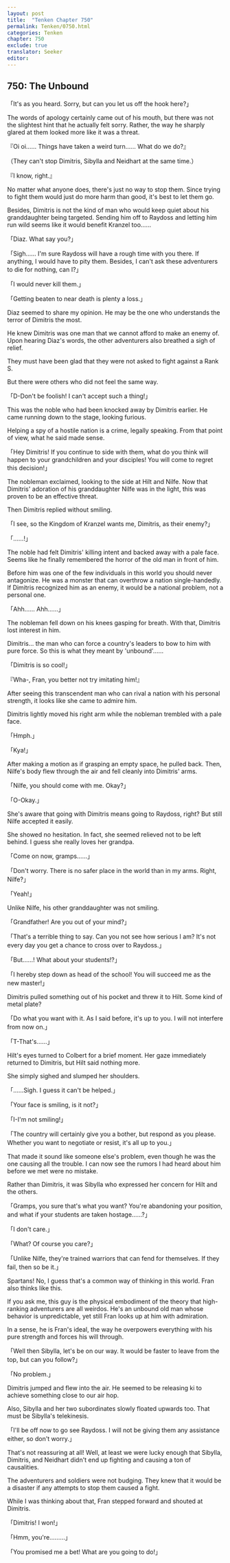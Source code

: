```yaml
---
layout: post
title:  "Tenken Chapter 750"
permalink: Tenken/0750.html
categories: Tenken
chapter: 750
exclude: true
translator: Seeker
editor: 
---
```

<h2 id="ch750">750: The Unbound</h2>

<p>「It's as you heard. Sorry, but can you let us off the hook here?」</p>

<p>The words of apology certainly came out of his mouth, but there was not the slightest hint that he actually felt sorry. Rather, the way he sharply glared at them looked more like it was a threat.</p>

<p>『Oi oi…… Things have taken a weird turn…… What do we do?』</p>
<p>（They can't stop Dimitris, Sibylla and Neidhart at the same time.）</p>
<p>『I know, right.』</p>

<p>No matter what anyone does, there's just no way to stop them. Since trying to fight them would just do more harm than good, it's best to let them go.</p>

<p>Besides, Dimitris is not the kind of man who would keep quiet about his granddaughter being targeted. Sending him off to Raydoss and letting him run wild seems like it would benefit Kranzel too……</p>

<p>「Diaz. What say you?」</p>
<p>「Sigh…… I'm sure Raydoss will have a rough time with you there. If anything, I would have to pity them. Besides, I can't ask these adventurers to die for nothing, can I?」</p>
<p>「I would never kill them.」</p>
<p>「Getting beaten to near death is plenty a loss.」</p>

<p>Diaz seemed to share my opinion. He may be the one who understands the terror of Dimitris the most.</p>

<p>He knew Dimitris was one man that we cannot afford to make an enemy of. Upon hearing Diaz's words, the other adventurers also breathed a sigh of relief.</p>

<p>They must have been glad that they were not asked to fight against a Rank S.</p>

<p>But there were others who did not feel the same way.</p>

<p>「D-Don't be foolish! I can't accept such a thing!」</p>

<p>This was the noble who had been knocked away by Dimitris earlier. He came running down to the stage, looking furious.</p>

<p>Helping a spy of a hostile nation is a crime, legally speaking. From that point of view, what he said made sense.</p>

<p>「Hey Dimitris! If you continue to side with them, what do you think will happen to your grandchildren and your disciples! You will come to regret this decision!」</p>

<p>The nobleman exclaimed, looking to the side at Hilt and Nilfe. Now that Dimitris' adoration of his granddaughter Nilfe was in the light, this was proven to be an effective threat.</p>

<p>Then Dimitris replied without smiling.</p>

<p>「I see, so the Kingdom of Kranzel wants me, Dimitris, as their enemy?」</p>
<p>「……!」</p>

<p>The noble had felt Dimitris' killing intent and backed away with a pale face. Seems like he finally remembered the horror of the old man in front of him.</p>

<p>Before him was one of the few individuals in this world you should never antagonize. He was a monster that can overthrow a nation single-handedly. If Dimitris recognized him as an enemy, it would be a national problem, not a personal one.</p>

<p>「Ahh…… Ahh……」</p>

<p>The nobleman fell down on his knees gasping for breath. With that, Dimitris lost interest in him.</p>

<p>Dimitris... the man who can force a country's leaders to bow to him with pure force. So this is what they meant by 'unbound'……</p>

<p>「Dimitris is so cool!」</p>
<p>『Wha-, Fran, you better not try imitating him!』</p>

<p>After seeing this transcendent man who can rival a nation with his personal strength, it looks like she came to admire him.</p>

<p>Dimitris lightly moved his right arm while the nobleman trembled with a pale face.</p>

<p>「Hmph.」</p>
<p>「Kya!」</p>

<p>After making a motion as if grasping an empty space, he pulled back. Then, Nilfe's body flew through the air and fell cleanly into Dimitris' arms.</p>

<p>「Nilfe, you should come with me. Okay?」</p>
<p>「O-Okay.」</p>

<p>She's aware that going with Dimitris means going to Raydoss, right? But still Nilfe accepted it easily.</p>

<p>She showed no hesitation. In fact, she seemed relieved not to be left behind. I guess she really loves her grandpa.</p>

<p>「Come on now, gramps……」</p>
<p>「Don't worry. There is no safer place in the world than in my arms. Right, Nilfe?」</p>
<p>「Yeah!」</p>

<p>Unlike Nilfe, his other granddaughter was not smiling.</p>

<p>「Grandfather! Are you out of your mind?」</p>
<p>「That's a terrible thing to say. Can you not see how serious I am? It's not every day you get a chance to cross over to Raydoss.」</p>
<p>「But……! What about your students!?」</p>
<p>「I hereby step down as head of the school! You will succeed me as the new master!」</p>

<p>Dimitris pulled something out of his pocket and threw it to Hilt. Some kind of metal plate?</p>

<p>「Do what you want with it. As I said before, it's up to you. I will not interfere from now on.」</p>
<p>「T-That's……」</p>

<p>Hilt's eyes turned to Colbert for a brief moment. Her gaze immediately returned to Dimitris, but Hilt said nothing more.</p>

<p>She simply sighed and slumped her shoulders.</p>

<p>「……Sigh. I guess it can't be helped.」</p>
<p>「Your face is smiling, is it not?」</p>
<p>「I-I'm not smiling!」</p>
<p>「The country will certainly give you a bother, but respond as you please. Whether you want to negotiate or resist, it's all up to you.」</p>

<p>That made it sound like someone else's problem, even though he was the one causing all the trouble. I can now see the rumors I had heard about him before we met were no mistake.</p>

<p>Rather than Dimitris, it was Sibylla who expressed her concern for Hilt and the others.</p>

<p>「Gramps, you sure that's what you want? You're abandoning your position, and what if your students are taken hostage……?」</p>
<p>「I don't care.」</p>
<p>「What? Of course you care?」</p>
<p>「Unlike Nilfe, they're trained warriors that can fend for themselves. If they fail, then so be it.」</p>

<p>Spartans! No, I guess that's a common way of thinking in this world. Fran also thinks like this.</p>

<p>If you ask me, this guy is the physical embodiment of the theory that high-ranking adventurers are all weirdos. He's an unbound old man whose behavior is unpredictable, yet still Fran looks up at him with admiration.</p>

<p>In a sense, he is Fran's ideal, the way he overpowers everything with his pure strength and forces his will through.</p>

<p>「Well then Sibylla, let's be on our way. It would be faster to leave from the top, but can you follow?」</p>
<p>「No problem.」</p>

<p>Dimitris jumped and flew into the air. He seemed to be releasing ki to achieve something close to our air hop.</p>

<p>Also, Sibylla and her two subordinates slowly floated upwards too. That must be Sibylla's telekinesis.</p>

<p>「I'll be off now to go see Raydoss. I will not be giving them any assistance either, so don't worry.」</p>

<p>That's not reassuring at all! Well, at least we were lucky enough that Sibylla, Dimitris, and Neidhart didn't end up fighting and causing a ton of causalities.</p>

<p>The adventurers and soldiers were not budging. They knew that it would be a disaster if any attempts to stop them caused a fight.</p>

<p>While I was thinking about that, Fran stepped forward and shouted at Dimitris.</p>

<p>「Dimitris! I won!」</p>
<p>「Hmm, you're………」</p>
<p>「You promised me a bet! What are you going to do!」</p>









